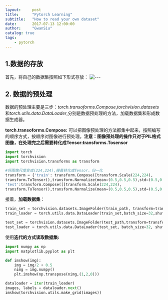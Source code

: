 ```yaml
---
layout:     post
title:      "Pytorch Learning"
subtitle:   "How to read your own dataset"
date:       2017-07-13 12:00:00
author:     "GwanSiu"
catalog: true
tags:
    - pytorch
---
```


## 1.数据的存放
首先，将自己的数据集按照如下形式存放：
![---][1]

## 2. 数据的预处理
数据的预处理主要是三步：*torch.transoforms.Compose*,*torchvision.datasets*和*torch.utils.data.DataLoader*,分别是数据预处理的方法，加载数据集和形成数据生成器。

**torch.transoforms.Compose:** 可以把图像预处理的方法都集中起来，按照编写的顺序方式，按顺序对图像进行预处理。**注意：图像预处理的操作只对于PIL格式图像，在处理完之后需要转化成Tensor:transforms.Tosensor**  

```python
import torch
import torchvision
import torchvision.transforms as transform

#将图像尺度变成(224,224),接着转化成Tensor，归一化
transform = {'train': transform.Compose([transform.Scale(224,224),
transform.ToTensor(),transform.Normalize(mean=(0.5,0.5,0.5),std=(0.5,0.5,0.5))]),
'test':transform.Compose([[transform.Scale(224,224),
transform.ToTensor(),transform.Normalize(mean=(0.5,0.5,0.5),std=(0.5,0.5,0.5))])}   
```

接着，**加载数据集**：

```python
train_set = torchvision.datasets.ImageFolder(train_path, transform=transform['train'])
train_loader = torch.utils.data.DataLoader(train_set,batch_size=32,shuffle=True,num_workers=2)

test_set = torchvision.datasets.ImageFolder(test_path,transform=transform['test'])
test_loader = torch.utils.data.DataLoader(test_set, batch_size=32, shuffle=True, num_workers=2)
```
使用**迭代的方式读取数据集:**

```python
import numpy as np
import matplotlib.pyplot as plt

def imshow(img):
    img = img/2 + 0.5
    nimg = img.numpy()
    plt.imshow(np.transpose(nimg,(1,2,0)))

dataloader = iter(train_loader)
images, labels = dataloader.next()
imshow(torchvision.utils.make_grid(images))
```




















[1]: http://static.zybuluo.com/GwanSiu/0hfowvav2axd1ggtjs0hdqpu/image.png

